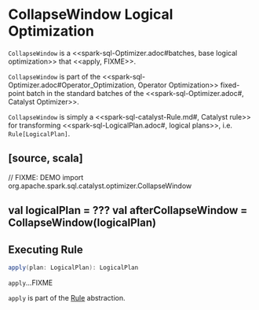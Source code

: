 # CollapseWindow Logical Optimization

`CollapseWindow` is a <<spark-sql-Optimizer.adoc#batches, base logical optimization>> that <<apply, FIXME>>.

`CollapseWindow` is part of the <<spark-sql-Optimizer.adoc#Operator_Optimization, Operator Optimization>> fixed-point batch in the standard batches of the <<spark-sql-Optimizer.adoc#, Catalyst Optimizer>>.

`CollapseWindow` is simply a <<spark-sql-catalyst-Rule.md#, Catalyst rule>> for transforming <<spark-sql-LogicalPlan.adoc#, logical plans>>, i.e. `Rule[LogicalPlan]`.

[source, scala]
----
// FIXME: DEMO
import org.apache.spark.sql.catalyst.optimizer.CollapseWindow

val logicalPlan = ???
val afterCollapseWindow = CollapseWindow(logicalPlan)
----

## <span id="apply"> Executing Rule

```scala
apply(plan: LogicalPlan): LogicalPlan
```

`apply`...FIXME

`apply` is part of the [Rule](../spark-sql-catalyst-Rule.md#apply) abstraction.
